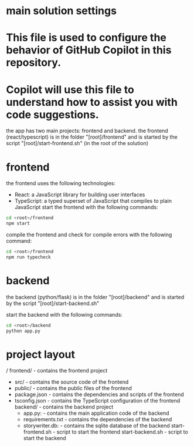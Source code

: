 # main solution settings
# This file is used to configure the behavior of GitHub Copilot in this repository.
# Copilot will use this file to understand how to assist you with code suggestions.

the app has two main projects: frontend and backend.
the frontend (react/typescript) is in the folder "[root]/frontend" and is started by the script "[root]/start-frontend.sh" (in the root of the solution)
# frontend
the frontend uses the following technologies:
- React: a JavaScript library for building user interfaces
- TypeScript: a typed superset of JavaScript that compiles to plain JavaScript
start the frontend with the following commands:
```bash
cd <root>/frontend
npm start  
```
compile the frontend and check for compile errors with the following command:
```bash
cd <root>/frontend
npm run typecheck  
```
# backend
the backend (python/flask) is in the folder "[root]/backend" and is started by the script "[root]/start-backend.sh"

start the backend with the following commands:
```bash
cd <root>/backend
python app.py
```

# project layout
/
frontend/ - contains the frontend project
  - src/ - contains the source code of the frontend
  - public/ - contains the public files of the frontend
  - package.json - contains the dependencies and scripts of the frontend
  - tsconfig.json - contains the TypeScript configuration of the frontend
backend/ - contains the backend project
    - app.py: - contains the main application code of the backend
    - requirements.txt - contains the dependencies of the backend
    - storywriter.db: - contains the sqlite database of the backend
start-frontend.sh - script to start the frontend
start-backend.sh - script to start the backend